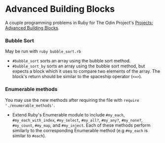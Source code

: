 # Advanced Building Blocks

A couple programming problems in Ruby for The Odin Project's [Projects: Advanced Building Blocks](http://www.theodinproject.com/ruby-programming/advanced-building-blocks).


### Bubble Sort

May be run with `ruby bubble_sort.rb`

* `#bubble_sort` sorts an array using the bubble sort method.
* `#bubble_sort_by` sorts an array using the bubble sort method, but expects a block which it uses to compare two elements of the array. The block's return should be similar to the spaceship operator (`<=>`).


### Enumerable methods

You may use the new methods after requiring the file with `require './enumerable_methods'`.

* Extend Ruby's Enumerable module to include `#my_each`, `#my_each_with_index`, `#my_select`, `#my_all?`, `#my_any?`, `#my_none?`, `#my_count`, `#my_map`, and `#my_inject`.  Each of these methods perform similarly to the corresponding Enumerable method (e.g `#my_each` is similar to `#each`).
